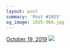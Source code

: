 ```yaml
---
layout: post
summary: 'Post #1025'
og_image: 1025-960.jpg
---
```


<p>
  <time>
    <a href="/1025">October 19, 2019</a>
  </time>
  <a href="/1025">
    <img src="{{ site.assets_url }}/1025-480.jpg" srcset="{{ site.assets_url }}/1025-240.jpg 240w, {{ site.assets_url }}/1025-480.jpg 480w, {{ site.assets_url }}/1025-720.jpg 720w, {{ site.assets_url }}/1025-960.jpg 960w" sizes="(min-width: 700px) 50vw, calc(100vw - 2rem)" />
  </a>
</p>

